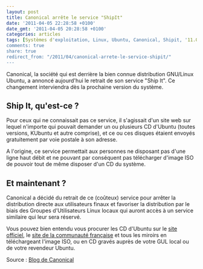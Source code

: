 ```yaml
---
layout: post
title: Canonical arrête le service "ShipIt"
date: '2011-04-05 22:28:58 +0100'
date_gmt: '2011-04-05 20:28:58 +0100'
categories: articles
tags: [Systèmes d'exploitation, Linux, Ubuntu, Canonical, Shipit, '11.04']
comments: true
share: true
redirect_from: "/2011/04/canonical-arrete-le-service-shipit/"
---
```

Canonical, la société qui est derrière la bien connue distribution GNU/Linux Ubuntu, a annoncé aujourd'hui le retrait de son service "Ship It". Ce changement interviendra dès la prochaine version du système.

## Ship It, qu'est-ce ? ##

Pour ceux qui ne connaissait pas ce service, il s'agissait d'un site web sur lequel n'importe qui pouvait demander un ou plusieurs CD d'Ubuntu (toutes versions, KUbuntu et autre comprise), et ce ou ces disques étaient envoyés gratuitement par voie postale à son adresse.

A l'origine, ce service permettait aux personnes ne disposant pas d'une ligne haut débit et ne pouvant par conséquent pas télécharger d'image ISO de pouvoir tout de même disposer d'un CD du système.

## Et maintenant ? ##
Canonical a décidé du retrait de ce (coûteux) service pour arrêter la distribution directe aux utilisateurs finaux et favoriser la distribution par le biais des Groupes d'Utilisateurs Linux locaux qui auront accès à un service similaire qui leur sera réservé.

Vous pouvez bien entendu vous procurer les CD d'Ubuntu sur le <a href="http://www.ubuntu.com/">site officiel</a>, le [site de la communauté française](http://ubuntu-fr.org) et tous les miroirs en téléchargeant l'image ISO, ou en CD gravés auprès de votre GUL local ou de votre revendeur Ubuntu.

Source : [Blog de Canonical](http://blog.canonical.com/?p=551)